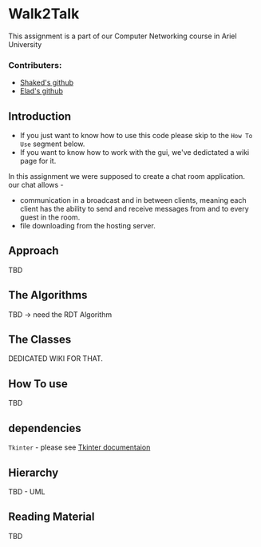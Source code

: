 # Walk2Talk

This assignment is a part of our Computer Networking course in Ariel University 

### Contributers: 

* [Shaked's github](https://github.com/20shaked20)
* [Elad's github](https://github.com/eladsez)

## Introduction
- If you just want to know how to use this code please skip to the ``` How To Use ``` segment below.
- If you want to know how to work with the gui, we've dedictated a wiki page for it.

In this assignment we were supposed to create a chat room application.</br>
our chat allows - 
* communication in a broadcast and in between clients, meaning each client has the ability to send and receive messages from and to every guest in the room. 
* file downloading from the hosting server.

## Approach
TBD


## The Algorithms
TBD -> need the RDT Algorithm

## The Classes
DEDICATED WIKI FOR THAT.

## How To use
TBD

## dependencies

``` Tkinter ```  - please see [Tkinter documentaion](https://docs.python.org/3/library/tk.html)


## Hierarchy
TBD - UML


## Reading Material
TBD

